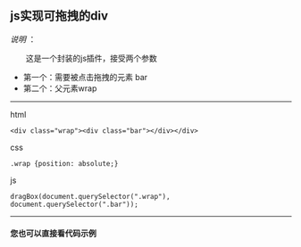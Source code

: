 ## js实现可拖拽的div ##


_说明_ ：

&emsp;&emsp;这是一个封装的js插件，接受两个参数

* 第一个：需要被点击拖拽的元素 bar
* 第二个：父元素wrap 


---
html

`<div class="wrap"><div class="bar"></div></div>`




css

`.wrap {position: absolute;}`



js

`dragBox(document.querySelector(".wrap"), document.querySelector(".bar"));`




***
#### 您也可以直接看代码示例 ###